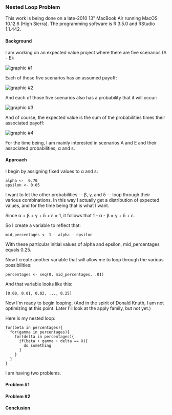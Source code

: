 ### Nested Loop Problem

This work is being done on a late-2010 13" MacBook Air running MacOS 10.12.6 (High Sierra). The programming software is R 3.5.0 and RStudio 1.1.442.

#### Background  

I am working on an expected value project where there are five scenarios (A - E): 

![graphic #1](https://github.com/vmsmith/Nested_Loop_Problem/blob/master/graphics/EV1.png)

Each of those five scenarios has an assumed payoff:  

![graphic #2](https://github.com/vmsmith/Nested_Loop_Problem/blob/master/graphics/EV2.png)  

And each of those five scenarios also has a probability that it will occur: 

![graphic #3](https://github.com/vmsmith/Nested_Loop_Problem/blob/master/graphics/EV3.png)  

And of course, the expected value is the sum of the probabilities times their associated payoff:  

![graphic #4](https://github.com/vmsmith/Nested_Loop_Problem/blob/master/graphics/EV4.png)  

For the time being, I am mainly interested in scenarios A and E and their associated probabilities, α and ε.

#### Approach  

I begin by assigning fixed values to α and ε: 

    alpha <-  0.70
    epsilon <- 0.05

I want to let the other probabilities -- β, γ, and δ -- loop through their various combinations.  In this way I actually get a distribution of expected values, and for the time being that is what I want.

Since α + β + γ + δ + ε = 1, it follows that 1 - α - β = γ + δ + ε.

So I create a variable to reflect that:

    mid_percentages <- 1 - alpha - epsilon

With these particular initial values of alpha and epsilon, mid_percentages equals 0.25.

Now I create another variable that will allow me to loop through the various possibilities:

    percentages <- seq(0, mid_percentages, .01)

And that variable looks like this:

    [0.00, 0.01, 0.02, ..., 0.25]

Now I'm ready to begin looping. (And in the spirit of Donald Knuth, I am not optimizing at this point. Later I'll look at the apply family, but not yet.)

Here is my nested loop:

    for(beta in percentages){
      for(gamma in percentages){
        for(delta in percentages){
          if(beta + gamma + delta == X){
            do something
          }
        }
      }
    }

I am having two problems.


#### Problem #1  


#### Problem #2  



#### Conclusion  
